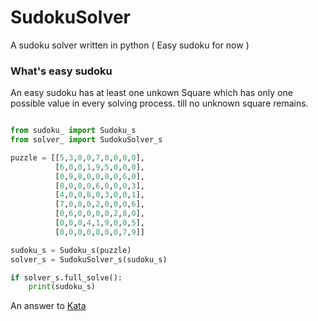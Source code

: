 # SudokuSolver
A sudoku solver written in python ( Easy sudoku for now )

### What's easy sudoku 
An easy sudoku has at least one unkown Square which has only one possible value in every solving process. till no unknown square remains.

```py

from sudoku_ import Sudoku_s
from solver_ import SudokuSolver_s

puzzle = [[5,3,0,0,7,0,0,0,0],
          [6,0,0,1,9,5,0,0,0],
          [0,9,8,0,0,0,0,6,0],
          [8,0,0,0,6,0,0,0,3],
          [4,0,0,8,0,3,0,0,1],
          [7,0,0,0,2,0,0,0,6],
          [0,6,0,0,0,0,2,8,0],
          [0,0,0,4,1,9,0,0,5],
          [0,0,0,0,8,0,0,7,9]]

sudoku_s = Sudoku_s(puzzle)
solver_s = SudokuSolver_s(sudoku_s)

if solver_s.full_solve():
    print(sudoku_s)

```

An answer to [Kata](https://www.codewars.com/kata/5296bc77afba8baa690002d7/)
